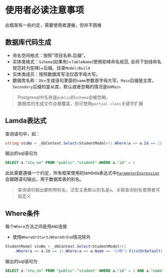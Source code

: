 # 使用者必读注意事项
此框架有一些约定，需要使用者遵循，但并不困难
## 数据库代码生成
- 命名空间格式：按照"项目名称.后缀"。
- 实体类格式：``Schema``(如果有)+``TableName``(使用驼峰命名规范, 会将下划线命名规范转为驼峰)+后缀。目录``Model/Build``
- 实体类成员：按照数据库写法仅首字母大写。
- 数据库名称：``Db``+生成语句里面的``name``参数首字母大写，``Main``后缀是主库，``Secondary``后缀的是从库，默认或者忽略的情况是``DbMain``
> Postgresql中名称是``public``的``schema``会被忽略。<br>
> 数据库的生成文件会被覆盖，但可使用``partial class``关键字扩展
## Lamda表达式
查询语句中，如：
``` C#
string stuNo = _dbContext.Select<StudentModel>().Where(a => a.Id == 1).FirstOrDefault(a => a.Stu_no);
```
输出的sql语句为
``` sql
SELECT a."stu_no" FROM "public"."student" WHERE a."id" = 1
```
此处需要遵循一个约定，所有框架使用的lambda表达式中[``ParameterExpression``](https://docs.microsoft.com/en-us/dotnet/api/system.linq.expressions.parameterexpression?view=net-5.0)会跟随语句输出，用于数据库表的别名。
> 查询语句输出都附带别名，泛型主表默认别名是``a``。关联查询别名使用者可自定义

## Where条件
每个``Where``方法之间是用``AND``连接
- 使用``WhereOrStart/WhereOrEnd``情况除外
``` C#
StudentModel stuNo = _dbContext.Select<StudentModel>()
    .Where(a => a.Id == 1).Where(a => a.Name == "小明").FirstOrDefault(a => a.Stu_no);
```
输出的sql语句为
``` sql
SELECT a."stu_no" FROM "public"."student" WHERE a."id" = 1 AND a."name" = '小明'
```
